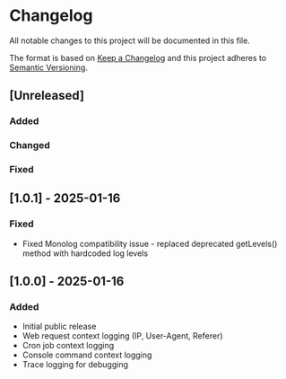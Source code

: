 # Changelog
All notable changes to this project will be documented in this file.

The format is based on [Keep a Changelog](http://keepachangelog.com/en/1.0.0/)
and this project adheres to [Semantic Versioning](http://semver.org/spec/v2.0.0.html).

## [Unreleased]
### Added
### Changed
### Fixed

## [1.0.1] - 2025-01-16
### Fixed
- Fixed Monolog compatibility issue - replaced deprecated getLevels() method with hardcoded log levels

## [1.0.0] - 2025-01-16
### Added
- Initial public release
- Web request context logging (IP, User-Agent, Referer)
- Cron job context logging
- Console command context logging
- Trace logging for debugging

